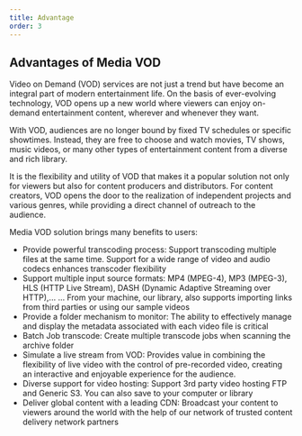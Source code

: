 ```yaml
---
title: Advantage
order: 3
---
```


## Advantages of Media VOD

Video on Demand (VOD) services are not just a trend but have become an integral part of modern entertainment life. On the basis of ever-evolving technology, VOD opens up a new world where viewers can enjoy on-demand entertainment content, wherever and whenever they want.

With VOD, audiences are no longer bound by fixed TV schedules or specific showtimes. Instead, they are free to choose and watch movies, TV shows, music videos, or many other types of entertainment content from a diverse and rich library.

It is the flexibility and utility of VOD that makes it a popular solution not only for viewers but also for content producers and distributors. For content creators, VOD opens the door to the realization of independent projects and various genres, while providing a direct channel of outreach to the audience.

Media VOD solution brings many benefits to users:

- Provide powerful transcoding process: Support transcoding multiple files at the same time. Support for a wide range of video and audio codecs enhances transcoder flexibility
- Support multiple input source formats: MP4 (MPEG-4), MP3 (MPEG-3), HLS (HTTP Live Stream), DASH (Dynamic Adaptive Streaming over HTTP),... ... From your machine, our library, also supports importing links from third parties or using our sample videos
- Provide a folder mechanism to monitor: The ability to effectively manage and display the metadata associated with each video file is critical
- Batch Job transcode: Create multiple transcode jobs when scanning the archive folder
- Simulate a live stream from VOD: Provides value in combining the flexibility of live video with the control of pre-recorded video, creating an interactive and enjoyable experience for the audience.
- Diverse support for video hosting: Support 3rd party video hosting FTP and Generic S3. You can also save to your computer or library
- Deliver global content with a leading CDN: Broadcast your content to viewers around the world with the help of our network of trusted content delivery network partners
